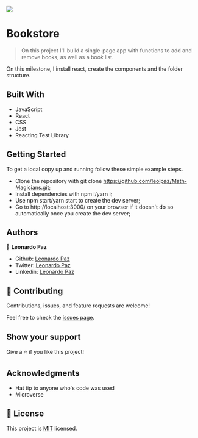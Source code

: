 ![](https://img.shields.io/badge/Microverse-blueviolet)

# Bookstore

> On this project I'll build a single-page app with functions to add and remove books, as well as a book list.

On this milestone, I install react, create the components and the folder structure.

## Built With

- JavaScript
- React
- CSS
- Jest
- Reacting Test Library


## Getting Started


To get a local copy up and running follow these simple example steps.

- Clone the repository with git clone https://github.com/leolpaz/Math-Magicians.git;
- Install dependencies with npm i/yarn i;
- Use npm start/yarn start to create the dev server;
- Go to http://localhost:3000/ on your browser if it doesn't do so automatically once you create the dev server;


## Authors

👤 **Leonardo Paz**

- Github: [Leonardo Paz](https://github.com/leolpaz)
- Twitter: [Leonardo Paz](https://twitter.com/leonardolpaz95)
- Linkedin: [Leonardo Paz](https://www.linkedin.com/in/leonardo-paz-a925611b5/)

## 🤝 Contributing

Contributions, issues, and feature requests are welcome!

Feel free to check the [issues page](../../issues/).

## Show your support

Give a ⭐️ if you like this project!

## Acknowledgments

- Hat tip to anyone who's code was used
- Microverse

## 📝 License

This project is [MIT](./MIT.md) licensed.
